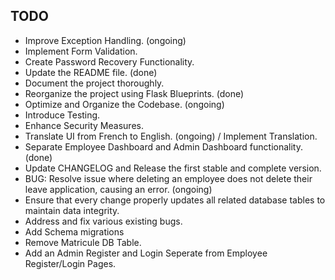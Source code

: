 ## TODO
- Improve Exception Handling. (ongoing)
- Implement Form Validation.
- Create Password Recovery Functionality.
- Update the README file. (done)
- Document the project thoroughly.
- Reorganize the project using Flask Blueprints. (done)
- Optimize and Organize the Codebase. (ongoing)
- Introduce Testing.
- Enhance Security Measures.
- Translate UI from French to English. (ongoing) / Implement Translation.
- Separate Employee Dashboard and Admin Dashboard functionality. (done)
- Update CHANGELOG and Release the first stable and complete version.
- BUG: Resolve issue where deleting an employee does not delete their leave application, causing an error. (ongoing)
- Ensure that every change properly updates all related database tables to maintain data integrity.
- Address and fix various existing bugs.
- Add Schema migrations
- Remove Matricule DB Table.
- Add an Admin Register and Login Seperate from Employee Register/Login Pages.